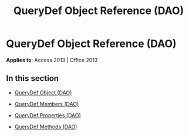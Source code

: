 ﻿---
title: QueryDef Object Reference (DAO)
TOCTitle: QueryDef Object
ms:assetid: 139071c2-94c4-4607-8a10-3c2ab39d04ef
ms:mtpsurl: https://msdn.microsoft.com/en-us/library/Dn123782(v=office.15)
ms:contentKeyID: 52071422
ms.date: 09/18/2015
mtps_version: v=office.15
---

# QueryDef Object Reference (DAO)


**Applies to**: Access 2013 | Office 2013

## In this section

  - [QueryDef Object (DAO)](querydef-object-dao.md)

  - [QueryDef Members (DAO)](querydef-members-dao.md)

  - [QueryDef Properties (DAO)](querydef-properties-dao.md)

  - [QueryDef Methods (DAO)](querydef-methods-dao.md)

